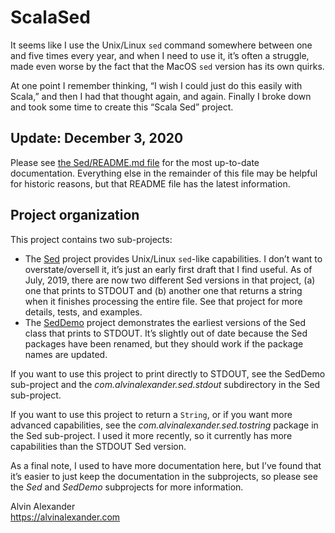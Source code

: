 # ScalaSed

It seems like I use the Unix/Linux `sed` command somewhere between one and five times every year, and when I need to use it, it’s often a struggle, made even worse by the fact that the MacOS `sed` version has its own quirks.

At one point I remember thinking, “I wish I could just do this easily with Scala,” and then I had that thought again, and again. Finally I broke down and took some time to create this “Scala Sed” project.


## Update: December 3, 2020

Please see [the Sed/README.md file](Sed/README.md) for the most up-to-date documentation. Everything else in the remainder of this file may be helpful for historic reasons, but that README file has the latest information.


## Project organization

This project contains two sub-projects:

- The [Sed](Sed) project provides Unix/Linux `sed`-like capabilities. I don’t want to overstate/oversell it, it’s just an early first draft that I find useful. As of July, 2019, there are now two different Sed versions in that project, (a) one that prints to STDOUT and (b) another one that returns a string when it finishes processing the entire file. See that project for more details, tests, and examples.
- The [SedDemo](SedDemo) project demonstrates the earliest versions of the Sed class that prints to STDOUT. It’s slightly out of date because the Sed packages have been renamed, but they should work if the package names are updated.

If you want to use this project to print directly to STDOUT, see the SedDemo sub-project and the _com.alvinalexander.sed.stdout_ subdirectory in the Sed sub-project.

If you want to use this project to return a `String`, or if you want more advanced capabilities, see the _com.alvinalexander.sed.tostring_ package in the Sed sub-project. I used it more recently, so it currently has more capabilities than the STDOUT Sed version.

As a final note, I used to have more documentation here, but I’ve found that it’s easier to just keep the documentation in the subprojects, so please see the _Sed_ and _SedDemo_ subprojects for more information.

Alvin Alexander  
https://alvinalexander.com



